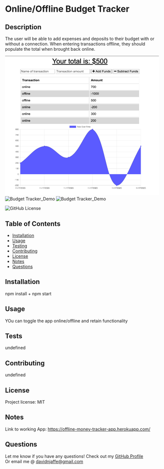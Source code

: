 # Online/Offline Budget Tracker

## Description 

The user will be able to add expenses and deposits to their budget with or without a connection. When entering transactions offline, they should populate the total when brought back online.

![Budget Tracker_Demo](./assets/Home%20Screen.png)
![Budget Tracker_Demo](./assets/app%20demo.gif)
![Budget Tracker_Demo](./assets/app%20demo.gif)

                
![GitHub License](https://img.shields.io/badge/license-MIT-green.svg)

## Table of Contents
                                           
* [Installation](#installation)
* [Usage](#usage)
* [Testing](#tests)
* [Contributing](#contributing)
* [License](#license)
* [Notes](#notes)
* [Questions](#questions)
                    
## Installation
                      
npm install + npm start
                     
## Usage 
                      
YOu can toggle the app online/offline and retain functionality 

## Tests
                      
undefined

## Contributing
                      
undefined
                    
## License
                      
Project license: MIT

## Notes

Link to working App: https://offline-money-tracker-app.herokuapp.com/

                                                        
## Questions
Let me know if you have any questions! Check out my [GitHub Profile](https://github.com/davidnjaffe)                 
Or email me @ <davidnjaffe@gmail.com>
                      
